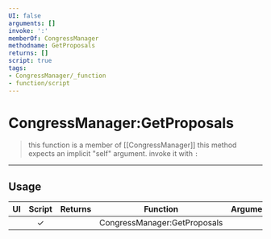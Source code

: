 ```yaml
---
UI: false
arguments: []
invoke: ':'
memberOf: CongressManager
methodname: GetProposals
returns: []
script: true
tags:
- CongressManager/_function
- function/script
---
```

# CongressManager:GetProposals
> this function is a member of [[CongressManager]]
> this method expects an implicit "self" argument. invoke it with `:`
-----
## Usage
|  UI | Script | Returns | Function | Arguments |
|:---:|:------:|-------:|:--------:|:---------|
| |✓||CongressManager:GetProposals||
